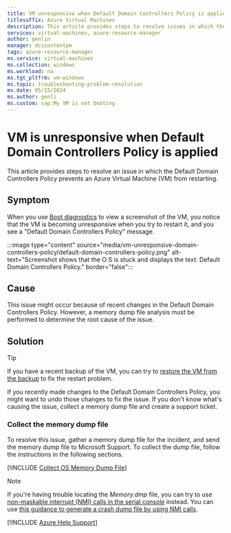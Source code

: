 ```yaml
---
title: VM unresponsive when Default Domain Controllers Policy is applied
titlesuffix: Azure Virtual Machines
description: This article provides steps to resolve issues in which the Default Domain Controllers Policy prevents an Azure VM from restarting.
services: virtual-machines, azure-resource-manager
author: genlin
manager: dcscontentpm
tags: azure-resource-manager
ms.service: virtual-machines
ms.collection: windows
ms.workload: na
ms.tgt_pltfrm: vm-windows
ms.topic: troubleshooting-problem-resolution
ms.date: 05/15/2024
ms.author: genli
ms.custom: sap:My VM is not booting
---
```


# VM is unresponsive when Default Domain Controllers Policy is applied

This article provides steps to resolve an issue in which the Default Domain Controllers Policy prevents an Azure Virtual Machine (VM) from restarting.

## Symptom

When you use [Boot diagnostics](./boot-diagnostics.md) to view a screenshot of the VM, you notice that the VM is becoming unresponsive when you try to restart it, and you see a "Default Domain Controllers Policy" message.

  :::image type="content" source="media/vm-unresponsive-domain-controllers-policy/default-domain-controllers-policy.png" alt-text="Screenshot shows that the O S is stuck and displays the text: Default Domain Controllers Policy." border="false":::

## Cause

This issue might occur because of recent changes in the Default Domain Controllers Policy. However, a memory dump file analysis must be performed to determine the root cause of the issue.

## Solution

> [!TIP]
> If you have a recent backup of the VM, you can try to [restore the VM from the backup](/azure/backup/backup-azure-arm-restore-vms) to fix the restart problem.

If you recently made changes to the Default Domain Controllers Policy, you might want to undo those changes to fix the issue. If you don't know what's causing the issue, collect a memory dump file and create a support ticket.

### Collect the memory dump file

To resolve this issue, gather a memory dump file for the incident, and send the memory dump file to Microsoft Support. To collect the dump file, follow the instructions in the following sections.

[!INCLUDE [Collect OS Memory Dump File](../../../includes/azure/collect-os-memory-dump-file.md)]

> [!NOTE]
> If you're having trouble locating the *Memory.dmp* file, you can try to use [non-maskable interrupt (NMI) calls in the serial console](./serial-console-windows.md#use-the-serial-console-for-nmi-calls) instead. You can use [this guidance to generate a crash dump file by using NMI calls](../../../windows-client/performance/generate-a-kernel-or-complete-crash-dump.md#use-nmi).

[!INCLUDE [Azure Help Support](../../../includes/azure-help-support.md)]
